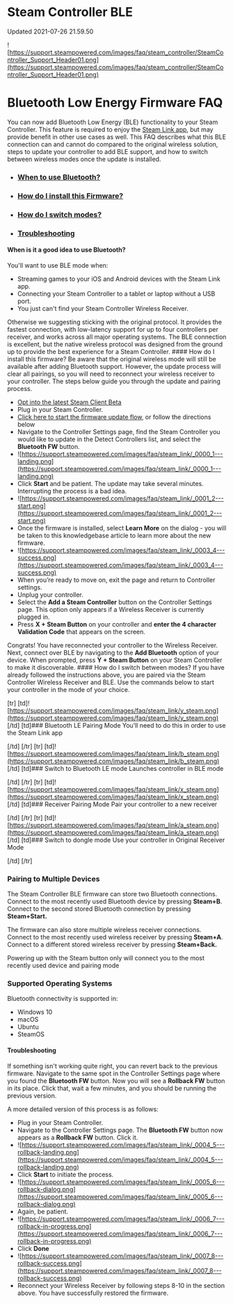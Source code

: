 # Steam Controller BLE
Updated 2021-07-26 21.59.50

![https://support.steampowered.com/images/faq/steam_controller/SteamController_Support_Header01.png](https://support.steampowered.com/images/faq/steam_controller/SteamController_Support_Header01.png)  
  
# Bluetooth Low Energy Firmware FAQ
You can now add Bluetooth Low Energy (BLE) functionality to your Steam Controller. This feature is required to enjoy the [Steam Link app](https://store.steampowered.com/steamlink/about), but may provide benefit in other use cases as well. This FAQ describes what this BLE connection can and cannot do compared to the original wireless solution, steps to update your controller to add BLE support, and how to switch between wireless modes once the update is installed.  
  

* ### [When to use Bluetooth?](#use)
* ### [How do I install this Firmware?](#how)
* ### [How do I switch modes?](#switch)
* ### [Troubleshooting](#recover)

  
  
 #### When is it a good idea to use Bluetooth?
You'll want to use BLE mode when:  

* Streaming games to your iOS and Android devices with the Steam Link app.
* Connecting your Steam Controller to a tablet or laptop without a USB port.
* You just can't find your Steam Controller Wireless Receiver.

  
Otherwise we suggesting sticking with the original protocol. It provides the fastest connection, with low-latency support for up to four controllers per receiver, and works across all major operating systems. The BLE connection is excellent, but the native wireless protocol was designed from the ground up to provide the best experience for a Steam Controller.  #### How do I install this firmware?
Be aware that the original wireless mode will still be available after adding Bluetooth support. However, the update process will clear all pairings, so you will need to reconnect your wireless receiver to your controller. The steps below guide you through the update and pairing process.  
  

* [Opt into the latest Steam Client Beta](https://help.steampowered.com/en/faqs/view/276C-85A0-C531-AFA3)
* Plug in your Steam Controller.
* [Click here to start the firmware update flow](steam://UpdateFirmware), or follow the directions below
* Navigate to the Controller Settings page, find the Steam Controller you would like to update in the Detect Controllers list, and select the **Bluetooth FW** button.
* ![https://support.steampowered.com/images/faq/steam_link/_0000_1---landing.png](https://support.steampowered.com/images/faq/steam_link/_0000_1---landing.png)
* Click **Start** and be patient. The update may take several minutes. Interrupting the process is a bad idea.
* ![https://support.steampowered.com/images/faq/steam_link/_0001_2---start.png](https://support.steampowered.com/images/faq/steam_link/_0001_2---start.png)
* Once the firmware is installed, select **Learn More** on the dialog - you will be taken to this knowledgebase article to learn more about the new firmware.
* ![https://support.steampowered.com/images/faq/steam_link/_0003_4---success.png](https://support.steampowered.com/images/faq/steam_link/_0003_4---success.png)
* When you’re ready to move on, exit the page and return to Controller settings.
* Unplug your controller.
* Select the **Add a Steam Controller** button on the Controller Settings page. This option only appears if a Wireless Receiver is currently plugged in.
* Press **X + Steam Button** on your controller and **enter the 4 character Validation Code** that appears on the screen.

  
  
Congrats! You have reconnected your controller to the Wireless Receiver. Next, connect over BLE by navigating to the **Add Bluetooth** option of your device. When prompted, press **Y + Steam Button** on your Steam Controller to make it discoverable.   #### How do I switch between modes?
If you have already followed the instructions above, you are paired via the Steam Controller Wireless Receiver and BLE. Use the commands below to start your controller in the mode of your choice.  
  
[tr]  		[td]![https://support.steampowered.com/images/faq/steam_link/y_steam.png](https://support.steampowered.com/images/faq/steam_link/y_steam.png) [/td]	  			  		[td]### Bluetooth LE Pairing Mode
You’ll need to do this in order to use the Steam Link app  
  
[/td]	  	[/tr]		  	  	[tr]  		[td]![https://support.steampowered.com/images/faq/steam_link/b_steam.png](https://support.steampowered.com/images/faq/steam_link/b_steam.png) [/td]	  			  		[td]### Switch to Bluetooth LE mode
Launches controller in BLE mode  
  
[/td]	  	[/tr]			  				  		[tr]  		[td]![https://support.steampowered.com/images/faq/steam_link/x_steam.png](https://support.steampowered.com/images/faq/steam_link/x_steam.png) [/td]	  			  		[td]### Receiver Pairing Mode
Pair your controller to a new receiver  
  
[/td]	  	[/tr]		  	  [tr]  		[td]![https://support.steampowered.com/images/faq/steam_link/a_steam.png](https://support.steampowered.com/images/faq/steam_link/a_steam.png) [/td]	  			  		[td]### Switch to dongle mode
Use your controller in Original Receiver Mode  
  
[/td]	  [/tr]  
  
### Pairing to Multiple Devices
The Steam Controller BLE firmware can store two Bluetooth connections. Connect to the most recently used Bluetooth device by pressing **Steam+B**. Connect to the second stored Bluetooth connection by pressing **Steam+Start.**  
  
The firmware can also store multiple wireless receiver connections. Connect to the most recently used wireless receiver by pressing **Steam+A**. Connect to a different stored wireless receiver by pressing **Steam+Back.**  
  
Powering up with the Steam button only will connect you to the most recently used device and pairing mode  
  
### **Supported Operating Systems**
Bluetooth connectivity is supported in:  
  

* Windows 10
* macOS
* Ubuntu
* SteamOS

    
  
 #### Troubleshooting
If something isn't working quite right, you can revert back to the previous firmware. Navigate to the same spot in the Controller Settings page where you found the **Bluetooth FW** button. Now you will see a **Rollback FW** button in its place. Click that, wait a few minutes, and you should be running the previous version.  
  
A more detailed version of this process is as follows:  
  

* Plug in your Steam Controller.
* Navigate to the Controller Settings page. The **Bluetooth FW** button now appears as a **Rollback FW** button. Click it.
* ![https://support.steampowered.com/images/faq/steam_link/_0004_5---rollback-landing.png](https://support.steampowered.com/images/faq/steam_link/_0004_5---rollback-landing.png)
* Click **Start** to initiate the process.
* ![https://support.steampowered.com/images/faq/steam_link/_0005_6---rollback-dialog.png](https://support.steampowered.com/images/faq/steam_link/_0005_6---rollback-dialog.png)
* Again, be patient.
* ![https://support.steampowered.com/images/faq/steam_link/_0006_7---rollback-in-progress.png](https://support.steampowered.com/images/faq/steam_link/_0006_7---rollback-in-progress.png)
* Click **Done**
* ![https://support.steampowered.com/images/faq/steam_link/_0007_8---rollback-success.png](https://support.steampowered.com/images/faq/steam_link/_0007_8---rollback-success.png)
* Reconnect your Wireless Receiver by following steps 8-10 in the section above. You have successfully restored the firmware.